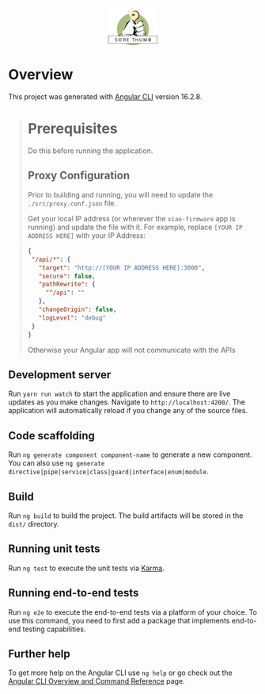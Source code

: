 <div style="text-align:center;">
<img src="../icon.svg" width="100" alt="The Best Ideas Stand Out"/>
</div>

# Overview

This project was generated with [Angular CLI](https://github.com/angular/angular-cli) version 16.2.8.

> # Prerequisites 
> Do this before running the application.
> ## Proxy Configuration
> Prior to building and running, you will need to update the `./src/proxy.conf.json` file.
>
> Get your local IP address (or wherever the `xiao-firmware` app is running) and update the file with it. For example, replace `[YOUR IP ADDRESS HERE]` with your IP Address:
>  ```json
>  {
>   "/api/*": {
>     "target": "http://[YOUR IP ADDRESS HERE]:3000",
>     "secure": false,
>     "pathRewrite": {
>       "^/api": ""
>     },
>     "changeOrigin": false,
>     "logLevel": "debug"
>   }
> }
>  ```
> Otherwise your Angular app will not communicate with the APIs

## Development server

Run `yarn run watch` to start the application and ensure there are live updates as you make changes. Navigate to `http://localhost:4200/`. The application will automatically reload if you change any of the source files.

## Code scaffolding

Run `ng generate component component-name` to generate a new component. You can also use `ng generate directive|pipe|service|class|guard|interface|enum|module`.

## Build

Run `ng build` to build the project. The build artifacts will be stored in the `dist/` directory.

## Running unit tests

Run `ng test` to execute the unit tests via [Karma](https://karma-runner.github.io).

## Running end-to-end tests

Run `ng e2e` to execute the end-to-end tests via a platform of your choice. To use this command, you need to first add a package that implements end-to-end testing capabilities.

## Further help

To get more help on the Angular CLI use `ng help` or go check out the [Angular CLI Overview and Command Reference](https://angular.io/cli) page.
